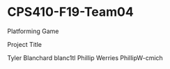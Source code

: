 # CPS410-F19-Team04
Platforming Game

Project Title

Tyler Blanchard blanc1tl
Phillip Werries PhillipW-cmich
